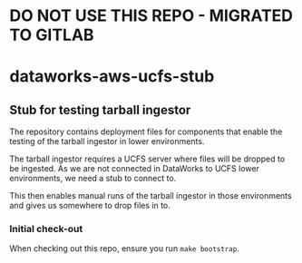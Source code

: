 # DO NOT USE THIS REPO - MIGRATED TO GITLAB

# dataworks-aws-ucfs-stub

## Stub for testing tarball ingestor

The repository contains deployment files for components that enable the testing of the tarball ingestor in lower environments.

The tarball ingestor requires a UCFS server where files will be dropped to be ingested. As we are not connected in DataWorks to UCFS lower environments, we need a stub to connect to.

This then enables manual runs of the tarball ingestor in those environments and gives us somewhere to drop files in to.

### Initial check-out

When checking out this repo, ensure you run `make bootstrap`.
